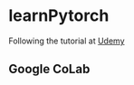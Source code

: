 # learnPytorch
Following the tutorial at [Udemy](https://www.udemy.com/course/deep-learning-image-classification-in-pytorch-20)


## Google CoLab
